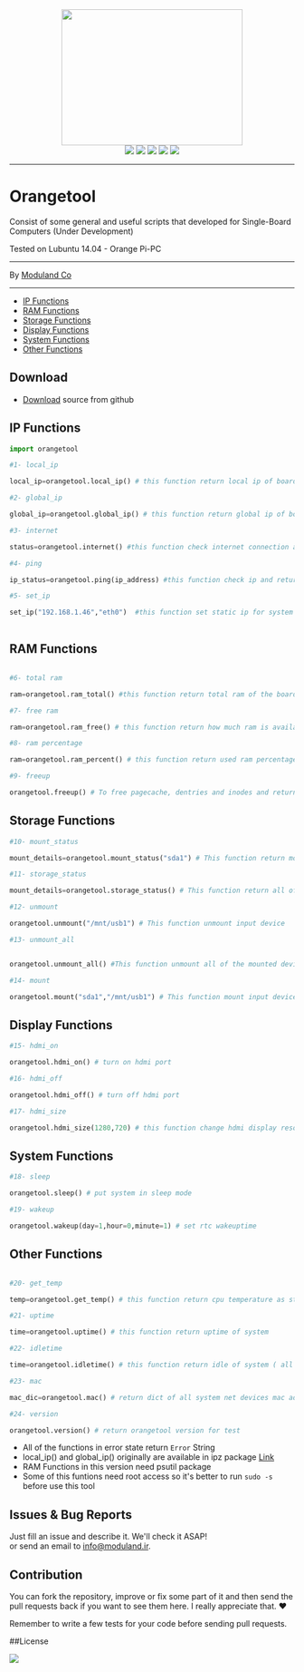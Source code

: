 <div align="center">
<img src="http://moduland.github.io/Orangetool/orangetool.jpg" height=240px width=320px>

</br>
<a href="https://scrutinizer-ci.com/g/Moduland/Orangetool/?branch=master"><img src="https://scrutinizer-ci.com/g/Moduland/Orangetool/badges/quality-score.png?b=master"></a>
<a href="https://scrutinizer-ci.com/g/Moduland/Orangetool/build-status/master"><img src="https://scrutinizer-ci.com/g/Moduland/Orangetool/badges/build.png?b=master"></a>
<a href="http://www.python.org"><img src="https://img.shields.io/badge/python-3.3%2C3.4%2C3.5%2C3.6-blue.svg"></a>
<a href="https://badge.fury.io/py/orangetool"><img src="https://badge.fury.io/py/orangetool.svg"></a>
<a href="http://moduland.github.io/Orangetool"><img src="https://img.shields.io/badge/doc-latest-orange.svg"></a>

</div>

----------


# Orangetool
	
Consist of some general and useful scripts that developed for Single-Board Computers (Under Development)					

Tested on Lubuntu 14.04 - Orange Pi-PC

----------
	
By [Moduland Co](http://www.moduland.ir)		

----------

- [IP Functions](#ip-functions)
- [RAM Functions](#ram-functions)
- [Storage Functions](#storage-functions)	
- [Display Functions](#display-functions)
- [System Functions](#system-functions)		
- [Other Functions](#other-functions)
</hr>
</hr>

## Download ##

- [Download](https://github.com/Moduland/Orangetool/archive/master.zip) source from github

## IP Functions

```python
import orangetool

#1- local_ip

local_ip=orangetool.local_ip() # this function return local ip of board as string

#2- global_ip

global_ip=orangetool.global_ip() # this function return global ip of board as string

#3- internet 

status=orangetool.internet() #this function check internet connection and return True if internet connection is stable

#4- ping

ip_status=orangetool.ping(ip_address) #this function check ip and return True if this ip is available in network and False otherwise

#5- set_ip

set_ip("192.168.1.46","eth0")  #this function set static ip for system



```

## RAM Functions		

```python
 
#6- total ram

ram=orangetool.ram_total() #this function return total ram of the board

#7- free ram

ram=orangetool.ram_free() # this function return how much ram is available in the board

#8- ram percentage

ram=orangetool.ram_percent() # this function return used ram percentage

#9- freeup

orangetool.freeup() # To free pagecache, dentries and inodes and return freeuped amount

```

## Storage Functions				

```python
#10- mount_status

mount_details=orangetool.mount_status("sda1") # This function return mount addresses of input device

#11- storage_status

mount_details=orangetool.storage_status() # This function return all of the inserted storage and their status

#12- unmount

orangetool.unmount("/mnt/usb1") # This function unmount input device

#13- unmount_all


orangetool.unmount_all() #This function unmount all of the mounted devices

#14- mount

orangetool.mount("sda1","/mnt/usb1") # This function mount input device in input addresses

```

## Display Functions				

```python
#15- hdmi_on

orangetool.hdmi_on() # turn on hdmi port

#16- hdmi_off

orangetool.hdmi_off() # turn off hdmi port

#17- hdmi_size

orangetool.hdmi_size(1280,720) # this function change hdmi display resolution

```

## System Functions				

```python
#18- sleep

orangetool.sleep() # put system in sleep mode

#19- wakeup

orangetool.wakeup(day=1,hour=0,minute=1) # set rtc wakeuptime

```

## Other Functions			

```python

#20- get_temp

temp=orangetool.get_temp() # this function return cpu temperature as string

#21- uptime

time=orangetool.uptime() # this function return uptime of system

#22- idletime

time=orangetool.idletime() # this function return idle of system ( all cores)

#23- mac

mac_dic=orangetool.mac() # return dict of all system net devices mac addresses

#24- version

orangetool.version() # return orangetool version for test

```



- All of the functions in error state return `Error` String
- local_ip() and global_ip() originally are available in ipz package [Link](http://github.com/sepandhaghighi/ipz)
- RAM Functions in this version need psutil package
- Some of this funtions need root access so it's better to run ```sudo -s``` before use this tool



## Issues & Bug Reports			

Just fill an issue and describe it. We'll check it ASAP!							
or send an email to [info@moduland.ir](mailto:info@moduland.ir "info@moduland.ir"). 


## Contribution			

You can fork the repository, improve or fix some part of it and then send the pull requests back if you want to see them here. I really appreciate that. ❤️			

Remember to write a few tests for your code before sending pull requests. 


##License

<a href="https://github.com/Moduland/orangetool/blob/master/LICENSE"><img src="https://img.shields.io/github/license/mashape/apistatus.svg"/></a>
			

